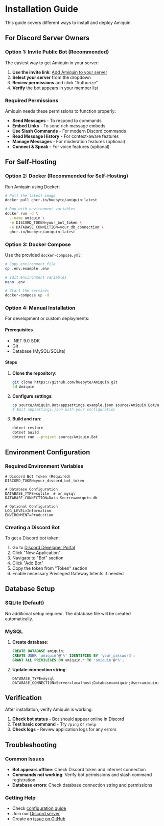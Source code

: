 # Installation Guide

This guide covers different ways to install and deploy Amiquin.

## For Discord Server Owners

### Option 1: Invite Public Bot (Recommended)

The easiest way to get Amiquin in your server:

1. **Use the invite link**: [Add Amiquin to your server](https://discord.com/oauth2/authorize?client_id=894305597569257492&permissions=8&integration_type=0&scope=bot)
2. **Select your server** from the dropdown
3. **Review permissions** and click "Authorize"
4. **Verify** the bot appears in your member list

### Required Permissions

Amiquin needs these permissions to function properly:

- **Send Messages** - To respond to commands
- **Embed Links** - To send rich message embeds
- **Use Slash Commands** - For modern Discord commands
- **Read Message History** - For context-aware features
- **Manage Messages** - For moderation features (optional)
- **Connect & Speak** - For voice features (optional)

## For Self-Hosting

### Option 2: Docker (Recommended for Self-Hosting)

Run Amiquin using Docker:

```bash
# Pull the latest image
docker pull ghcr.io/huebyte/amiquin:latest

# Run with environment variables
docker run -d \
  --name amiquin \
  -e DISCORD_TOKEN=your_bot_token \
  -e DATABASE_CONNECTION=your_db_connection \
  ghcr.io/huebyte/amiquin:latest
```

### Option 3: Docker Compose

Use the provided `docker-compose.yml`:

```bash
# Copy environment file
cp .env.example .env

# Edit environment variables
nano .env

# Start the services
docker-compose up -d
```

### Option 4: Manual Installation

For development or custom deployments:

#### Prerequisites

- .NET 9.0 SDK
- Git
- Database (MySQL/SQLite)

#### Steps

1. **Clone the repository**:

   ```bash
   git clone https://github.com/huebyte/Amiquin.git
   cd Amiquin
   ```

2. **Configure settings**:

   ```bash
   cp source/Amiquin.Bot/appsettings.example.json source/Amiquin.Bot/appsettings.json
   # Edit appsettings.json with your configuration
   ```

3. **Build and run**:

   ```bash
   dotnet restore
   dotnet build
   dotnet run --project source/Amiquin.Bot
   ```

## Environment Configuration

### Required Environment Variables

```env
# Discord Bot Token (Required)
DISCORD_TOKEN=your_discord_bot_token

# Database Configuration
DATABASE_TYPE=sqlite  # or mysql
DATABASE_CONNECTION=Data Source=amiquin.db

# Optional Configuration
LOG_LEVEL=Information
ENVIRONMENT=Production
```

### Creating a Discord Bot

To get a Discord bot token:

1. Go to [Discord Developer Portal](https://discord.com/developers/applications)
2. Click "New Application"
3. Navigate to "Bot" section
4. Click "Add Bot"
5. Copy the token from "Token" section
6. Enable necessary Privileged Gateway Intents if needed

## Database Setup

### SQLite (Default)

No additional setup required. The database file will be created automatically.

### MySQL

1. **Create database**:

   ```sql
   CREATE DATABASE amiquin;
   CREATE USER 'amiquin'@'%' IDENTIFIED BY 'your_password';
   GRANT ALL PRIVILEGES ON amiquin.* TO 'amiquin'@'%';
   ```

2. **Update connection string**:

   ```env
   DATABASE_TYPE=mysql
   DATABASE_CONNECTION=Server=localhost;Database=amiquin;User=amiquin;Password=your_password;
   ```

## Verification

After installation, verify Amiquin is working:

1. **Check bot status** - Bot should appear online in Discord
2. **Test basic command** - Try `/ping` or `/help`
3. **Check logs** - Review application logs for any errors

## Troubleshooting

### Common Issues

- **Bot appears offline**: Check Discord token and internet connection
- **Commands not working**: Verify bot permissions and slash command registration
- **Database errors**: Check database connection string and permissions

### Getting Help

- Check [configuration guide](configuration.html)
- Join our [Discord server](https://discord.gg/your-invite-link)
- Create an [issue on GitHub](https://github.com/huebyte/Amiquin/issues)
